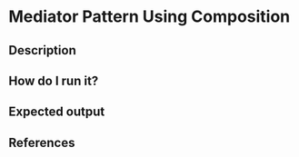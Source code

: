 # Mediator Pattern Using Composition

## Description

## How do I run it?

## Expected output

## References
